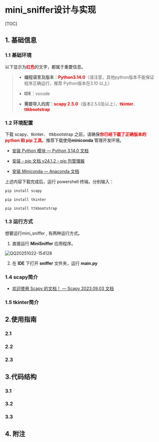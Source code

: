 # mini_sniffer设计与实现

[TOC]

## 1. 基础信息

### 1.1 基础环境

以下显示为<font color="red">**红色**</font>的文字，都属于重要信息。

> - **编程语言及版本**：<font color="red">**Python3.14.0**</font>（请注意，其他python版本不能保证程序正确运行，推荐 Python版本在3.10 以上）
>
> - **IDE**：vscode
>
> - **需要导入的库**：<font color="red">**scapy 2.5.0**</font>（版本2.5.0及以上）、<font color="red">**tkinter**</font>、<font color="red">**ttkbootstrap**</font>

### 1.2 环境配置

下载 scapy、tkinter、 ttkbootstrap 之前，请确保<font color="red">**你已经下载了正确版本的 python 和 pip 工具**</font>。推荐下载使用**miniconda** 管理开发环境。

- [安装 Python 模块 — Python 3.14.0 文档](https://docs.python.org/zh-cn/3/installing/)
- [安装 - pip 文档 v24.1.2 - pip 包管理器](https://pip.pypa.org.cn/en/stable/installation/)

- [安装 Miniconda — Anaconda 文档](https://docs.anaconda.net.cn/miniconda/install/#google_vignette)

上述内容下载完成后，运行 powershell 终端，分别输入：

```powershell
pip install scapy
```

```powershell
pip install tkinter
```

```powershell
pip install ttkbootstrap
```

### 1.3 运行方式

想要运行mini_sniffer , 有两种运行方式。

1. 直接运行 **MiniSniffer** 应用程序。

![QQ20251022-154128](C:\Users\weiyi\Desktop\项目和试验\mini_sniffer\sniffer\img\QQ20251022-154128.png)

2. 在 **IDE** 下打开 **sniffer** 文件夹，运行 **main.py**

### 1.4 scapy简介

- [欢迎使用 Scapy 的文档！ — Scapy 2023.09.03 文档](https://www.osgeo.cn/scapy/index.html)



### 1.5 tkinter简介



## 2.使用指南

### 2.1

### 2.2

### 2.3

## 3.代码结构

### 3.1

### 3.2

### 3.3

## 4. 附注
